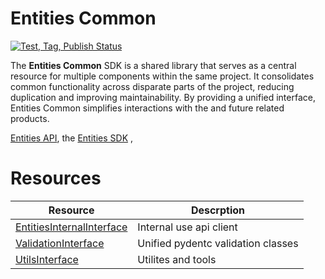 # Entities Common
[![Test, Tag, Publish Status](https://github.com/frankie336/entities_common/actions/workflows/test_tag_release.yml/badge.svg)](https://github.com/frankie336/entitites_sdk/actions/workflows/test_tag_release.yml)

The **Entities Common** SDK is a shared library that serves as a central resource for multiple components within the same
project. It consolidates common functionality across disparate parts of the project, reducing duplication and improving 
maintainability. By providing a unified interface, Entities Common simplifies interactions with the 
and future related products.

[Entities API](https://github.com/frankie336/entities_api), the [Entities SDK](https://github.com/frankie336/entitites_sdk)  ,


# Resources

| Resource                                                 | Descrption                         |
|----------------------------------------------------------|------------------------------------|
| [EntitiesInternalInterface](/docs/internal_interface.md) | Internal use api client            |
| [ValidationInterface](/docs/validation_interface.md)     | Unified pydentc validation classes |
| [UtilsInterface](/docs/utils_interface.md)               | Utilites and tools                 |
